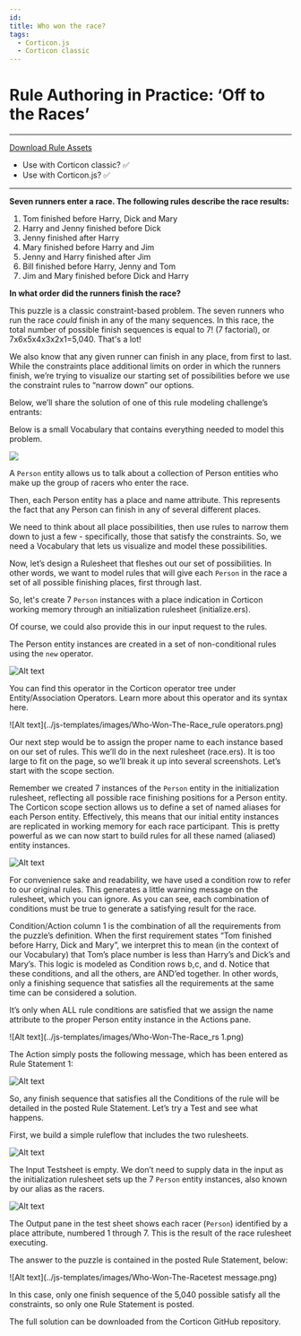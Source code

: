 ```yaml
---
id: 
title: Who won the race?
tags:
  - Corticon.js
  - Corticon classic
---
```


# Rule Authoring in Practice: ‘Off to the Races’

---
[Download Rule Assets](https://minhaskamal.github.io/DownGit/#/home?url=https://github.com/corticon/templates/blob/main/classic-templates/Who-Won-The-Race/Winner%20of%20the%20Race%20Word%20Problem.zip)
* Use with Corticon classic? ✅
* Use with Corticon.js? ✅
---

**Seven runners enter a race. The following rules describe the race results:**

1. Tom finished before Harry, Dick and Mary
2. Harry and Jenny finished before Dick
3. Jenny finished after Harry
4. Mary finished before Harry and Jim
5. Jenny and Harry finished after Jim
6. Bill finished before Harry, Jenny and Tom
7. Jim and Mary finished before Dick and Harry

**In what order did the runners finish the race?**

This puzzle is a classic constraint-based problem. The seven runners who run the race _could_
finish in any of the many sequences. In this race, the total number of possible finish sequences
is equal to 7! (7 factorial), or 7x6x5x4x3x2x1=5,040. That's a lot!

We also know that any given runner can finish in any place, from first to last. While the
constraints place additional limits on order in which the runners finish, we’re trying to visualize
our starting set of possibilities before we use the constraint rules to “narrow down” our
options.

Below, we’ll share the solution of one of this rule modeling challenge’s entrants:

Below is a small Vocabulary that contains everything needed to model this problem.

![](../js-templates/images/Who-Won-The-Race_vocab.png)

A `Person` entity allows us to talk about a collection of Person entities who make up the group
of racers who enter the race.

Then, each Person entity has a place and name attribute. This represents the fact that any Person
can finish in any of several different places.


We need to think about all place possibilities, then use rules to narrow them down to just a few -
specifically, those that satisfy the constraints. So, we need a Vocabulary that lets us visualize
and model these possibilities.

Now, let’s design a Rulesheet that fleshes out our set of possibilities. In other words, we want
to model rules that will give each `Person` in the race a set of all possible finishing places, first
through last.

So, let's create 7 `Person` instances with a place indication in Corticon working memory through
an initialization rulesheet (initialize.ers).

Of course, we could also provide this in our input request to the rules.

The Person entity instances are created in a set of non-conditional rules using the `new` operator.

![Alt text](../js-templates/images/Who-Won-The-Raceactions.png)

You can find this operator in the Corticon operator tree under Entity/Association Operators.
Learn more about this operator and its syntax here.

![Alt text](../js-templates/images/Who-Won-The-Race_rule operators.png)


Our next step would be to assign the proper name to each instance based on our set of rules.
This we’ll do in the next rulesheet (race.ers). It is too large to fit on the page, so we’ll break it up
into several screenshots. Let’s start with the scope section.


Remember we created 7 instances of the `Person` entity  in the initialization rulesheet, reflecting all
possible race finishing positions for a Person entity. The Corticon scope section allows us to
define a set of named aliases for each Person entity. Effectively, this means that our initial entity
instances are replicated in working memory for each race participant. This is pretty powerful as
we can now start to build rules for all these named (aliased) entity instances.

![Alt text](../js-templates/images/Who-Won-The-Race_aliases.png)

For convenience sake and readability, we have used a condition row to refer to our original
rules. This generates a little warning message on the rulesheet, which you can ignore. As you
can see, each combination of conditions must be true to generate a satisfying result for the
race.

Condition/Action column 1 is the combination of all the requirements from the puzzle’s
definition. When the first requirement states “Tom finished before Harry, Dick and Mary”, we
interpret this to mean (in the context of our Vocabulary) that Tom’s place number is less than
Harry’s and Dick’s and Mary’s. This logic is modeled as Condition rows b,c, and d. Notice that these
conditions, and all the others, are AND’ed together. In other words, only a finishing sequence
that satisfies all the requirements at the same time can be considered a solution.

It’s only when ALL rule conditions are satisfied that we assign the name attribute to the proper
Person entity instance in the Actions pane.

![Alt text](../js-templates/images/Who-Won-The-Race_rs 1.png)

The Action simply posts the following message, which has been entered as Rule Statement 1:

![Alt text](../js-templates/images/Who-Won-The-Racestatements.png)

So, any finish sequence that satisfies all the Conditions of the rule will be detailed in the posted
Rule Statement. Let’s try a Test and see what happens.

First, we build a simple ruleflow that includes the two rulesheets.

![Alt text](../js-templates/images/Who-Won-The-Race_rf.png)

The Input Testsheet is empty. We don’t need to supply data in the input as the initialization
rulesheet sets up the 7 `Person` entity instances, also known by our alias as the racers.

![Alt text](../js-templates/images/Who-Won-The-Racetest.png)

The Output pane in the test sheet shows each racer (`Person`) identified by a place attribute,
numbered 1 through 7. This is the result of the race rulesheet executing.

The answer to the puzzle is contained in the posted Rule Statement, below:

![Alt text](../js-templates/images/Who-Won-The-Racetest message.png)

In this case, only one finish sequence of the 5,040 possible satisfy all the constraints, so only
one Rule Statement is posted.

The full solution can be downloaded from the Corticon GitHub repository.



